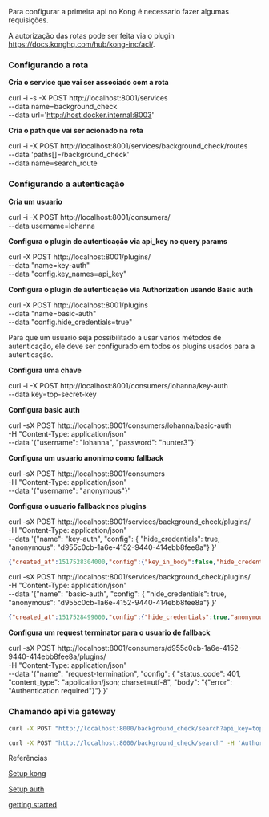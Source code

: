 Para configurar a primeira api no Kong é necessario fazer algumas requisições.

A autorização das rotas pode ser feita via o plugin https://docs.konghq.com/hub/kong-inc/acl/.

### Configurando a rota

**Cria o service que vai ser associado com a rota**

curl -i -s -X POST http://localhost:8001/services \
  --data name=background_check \
  --data url='http://host.docker.internal:8003'

**Cria o path que vai ser acionado na rota**

curl -i -X POST http://localhost:8001/services/background_check/routes \
  --data 'paths[]=/background_check' \
  --data name=search_route

### Configurando a autenticação

**Cria um usuario**

curl -i -X POST http://localhost:8001/consumers/ \
  --data username=lohanna

**Configura o plugin de autenticação via api_key no query params**

curl -X POST http://localhost:8001/plugins/ \
    --data "name=key-auth"  \
    --data "config.key_names=api_key"

**Configura o plugin de autenticação via Authorization usando Basic auth**

curl -X POST http://localhost:8001/plugins \
    --data "name=basic-auth"  \
    --data "config.hide_credentials=true"

Para que um usuario seja possibilitado a usar varios métodos de autenticação, ele deve ser configurado em todos os plugins usados para a autenticação.

**Configura uma chave**

curl -i -X POST http://localhost:8001/consumers/lohanna/key-auth \
  --data key=top-secret-key

**Configura basic auth**

curl -sX POST http://localhost:8001/consumers/lohanna/basic-auth \
  -H "Content-Type: application/json" \
  --data '{"username": "lohanna", "password": "hunter3"}'

**Configura um usuario anonimo como fallback**

curl -sX POST http://localhost:8001/consumers \
  -H "Content-Type: application/json" \
  --data '{"username": "anonymous"}'

**Configura o usuario fallback nos plugins**

curl -sX POST http://localhost:8001/services/background_check/plugins/ \
  -H "Content-Type: application/json" \
  --data '{"name": "key-auth", "config": { "hide_credentials": true, "anonymous": "d955c0cb-1a6e-4152-9440-414ebb8fee8a"} }'
 
```json
{"created_at":1517528304000,"config":{"key_in_body":false,"hide_credentials":true,"anonymous":"d955c0cb-1a6e-4152-9440-414ebb8fee8a","run_on_preflight":true,"key_names":["apikey"]},"id":"bb884f7b-4e48-4166-8c80-c858b5a4c357","name":"key-auth","service_id":"a2a168a8-4491-4fe1-9426-cde3b5fcd45b","enabled":true}
```

curl -sX POST http://localhost:8001/services/background_check/plugins/ \
  -H "Content-Type: application/json" \
  --data '{"name": "basic-auth", "config": { "hide_credentials": true, "anonymous": "d955c0cb-1a6e-4152-9440-414ebb8fee8a"} }'

```json
{"created_at":1517528499000,"config":{"hide_credentials":true,"anonymous":"d955c0cb-1a6e-4152-9440-414ebb8fee8a"},"id":"e5a40543-debe-4225-a879-a54901368e6d","name":"basic-auth","service_id":"a2a168a8-4491-4fe1-9426-cde3b5fcd45b","enabled":true}
```

**Configura um request terminator para o usuario de fallback**


curl -sX POST http://localhost:8001/consumers/d955c0cb-1a6e-4152-9440-414ebb8fee8a/plugins/ \
  -H "Content-Type: application/json" \
  --data '{"name": "request-termination", "config": { "status_code": 401, "content_type": "application/json; charset=utf-8", "body": "{\"error\": \"Authentication required\"}"} }'


### Chamando api via gateway

```bash
curl -X POST "http://localhost:8000/background_check/search?api_key=top-secret-key"

curl -X POST "http://localhost:8000/background_check/search" -H 'Authorization: Basic bG9oYW5uYTpodW50ZXIz'
```

Referências

[Setup kong](https://hub.docker.com/_/kong)

[Setup auth](https://docs.konghq.com/gateway/latest/kong-plugins/authentication/allowing-multiple-authentication-methods/)

[getting started](https://docs.konghq.com/gateway/3.0.x/get-started/services-and-routes/)
